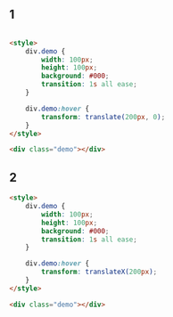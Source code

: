 <style>
.markdown-section iframe[data-id="0"],
.markdown-section iframe[data-id="1"],
.markdown-section iframe[data-id="2"] {
    height: 150px;
}
</style>

## 1

[](../_iframe/前端实验室/transform-translate-0.html ':include data-id=0')

<!-- run -->
```html

<style>
	div.demo {
		width: 100px;
		height: 100px;
		background: #000;
		transition: 1s all ease;
	}

	div.demo:hover {
		transform: translate(200px, 0);
	}
</style>

<div class="demo"></div>
```

## 2

[](../_iframe/前端实验室/transform-translate-1.html ':include data-id=1')

<!-- run -->
```html
<style>
	div.demo {
		width: 100px;
		height: 100px;
		background: #000;
		transition: 1s all ease;
	}

	div.demo:hover {
		transform: translateX(200px);
	}
</style>

<div class="demo"></div>
```
